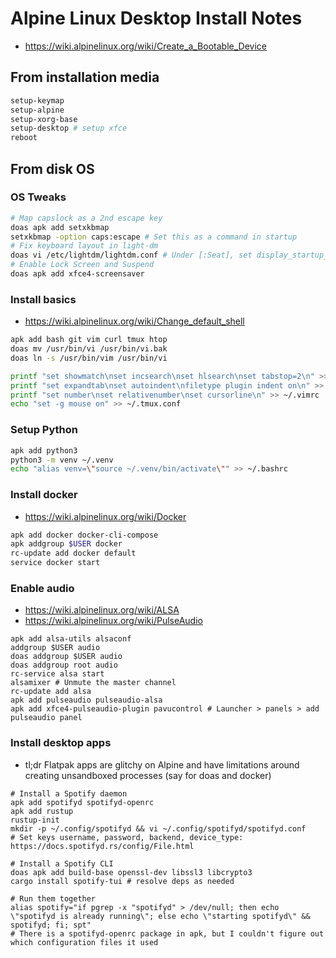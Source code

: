 # Alpine Linux Desktop Install Notes

- https://wiki.alpinelinux.org/wiki/Create_a_Bootable_Device

## From installation media
```sh
setup-keymap
setup-alpine
setup-xorg-base
setup-desktop # setup xfce
reboot
```
## From disk OS

### OS Tweaks
```sh
# Map capslock as a 2nd escape key
doas apk add setxkbmap
setxkbmap -option caps:escape # Set this as a command in startup
# Fix keyboard layout in light-dm
doas vi /etc/lightdm/lightdm.conf # Under [:Seat], set display_startup_script=/usr/bin/setxkbmap us colemak
# Enable Lock Screen and Suspend
doas apk add xfce4-screensaver 
```

### Install basics
- https://wiki.alpinelinux.org/wiki/Change_default_shell

```sh
apk add bash git vim curl tmux htop 
doas mv /usr/bin/vi /usr/bin/vi.bak
doas ln -s /usr/bin/vim /usr/bin/vi

printf "set showmatch\nset incsearch\nset hlsearch\nset tabstop=2\n" >> ~/.vimrc
printf "set expandtab\nset autoindent\nfiletype plugin indent on\n" >> ~/.vimrc
printf "set number\nset relativenumber\nset cursorline\n" >> ~/.vimrc
echo "set -g mouse on" >> ~/.tmux.conf
```

### Setup Python
```sh
apk add python3
python3 -m venv ~/.venv
echo "alias venv=\"source ~/.venv/bin/activate\"" >> ~/.bashrc
```

### Install docker
- https://wiki.alpinelinux.org/wiki/Docker

```sh
apk add docker docker-cli-compose
apk addgroup $USER docker
rc-update add docker default
service docker start
```
### Enable audio

- https://wiki.alpinelinux.org/wiki/ALSA
- https://wiki.alpinelinux.org/wiki/PulseAudio

```
apk add alsa-utils alsaconf
addgroup $USER audio
doas addgroup $USER audio
doas addgroup root audio
rc-service alsa start
alsamixer # Unmute the master channel
rc-update add alsa
apk add pulseaudio pulseaudio-alsa 
apk add xfce4-pulseaudio-plugin pavucontrol # Launcher > panels > add pulseaudio panel
```

### Install desktop apps
- tl;dr Flatpak apps are glitchy on Alpine and have limitations around creating unsandboxed processes (say for doas and docker)
```
# Install a Spotify daemon
apk add spotifyd spotifyd-openrc
apk add rustup
rustup-init
mkdir -p ~/.config/spotifyd && vi ~/.config/spotifyd/spotifyd.conf
# Set keys username, password, backend, device_type: https://docs.spotifyd.rs/config/File.html

# Install a Spotify CLI
doas apk add build-base openssl-dev libssl3 libcrypto3 
cargo install spotify-tui # resolve deps as needed

# Run them together
alias spotify="if pgrep -x "spotifyd" > /dev/null; then echo \"spotifyd is already running\"; else echo \"starting spotifyd\" && spotifyd; fi; spt"
# There is a spotifyd-openrc package in apk, but I couldn't figure out which configuration files it used
```